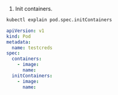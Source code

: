 1. Init containers.
```bash
kubectl explain pod.spec.initContainers
```
```yaml
apiVersion: v1
kind: Pod
metadata:
  name: testcreds
spec:
  containers:
    - image:
      name:
  initContainers:
    - image:
      name:
```
